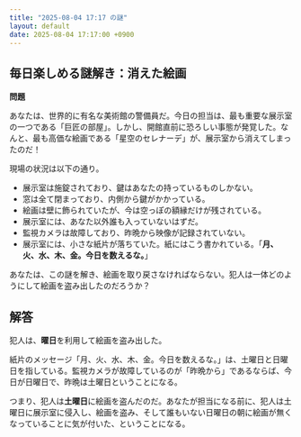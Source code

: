 ```yaml
---
title: "2025-08-04 17:17 の謎"
layout: default
date: 2025-08-04 17:17:00 +0900
---
```

## 毎日楽しめる謎解き：消えた絵画

**問題**

あなたは、世界的に有名な美術館の警備員だ。今日の担当は、最も重要な展示室の一つである「巨匠の部屋」。しかし、開館直前に恐ろしい事態が発覚した。なんと、最も高価な絵画である「星空のセレナーデ」が、展示室から消えてしまったのだ！

現場の状況は以下の通り。

*   展示室は施錠されており、鍵はあなたの持っているものしかない。
*   窓は全て閉まっており、内側から鍵がかかっている。
*   絵画は壁に飾られていたが、今は空っぽの額縁だけが残されている。
*   展示室には、あなた以外誰も入っていないはずだ。
*   監視カメラは故障しており、昨晩から映像が記録されていない。
*   展示室には、小さな紙片が落ちていた。紙にはこう書かれている。「**月、火、水、木、金。今日を数えるな。**」

あなたは、この謎を解き、絵画を取り戻さなければならない。犯人は一体どのようにして絵画を盗み出したのだろうか？

## 解答

犯人は、**曜日**を利用して絵画を盗み出した。

紙片のメッセージ「月、火、水、木、金。今日を数えるな。」は、土曜日と日曜日を指している。監視カメラが故障しているのが「昨晩から」であるならば、今日が日曜日で、昨晩は土曜日ということになる。

つまり、犯人は**土曜日**に絵画を盗んだのだ。あなたが担当になる前に、犯人は土曜日に展示室に侵入し、絵画を盗み、そして誰もいない日曜日の朝に絵画が無くなっていることに気が付いた、ということになる。
